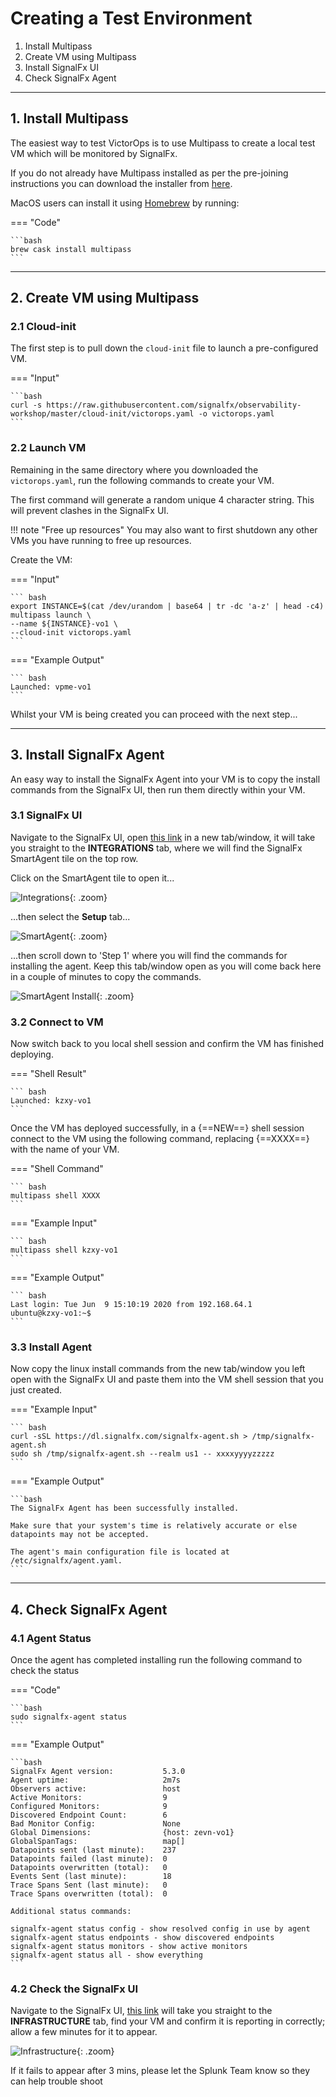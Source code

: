 # Creating a Test Environment

1. Install Multipass
2. Create VM using Multipass
3. Install SignalFx UI
4. Check SignalFx Agent

---

## 1. Install Multipass

The easiest way to test VictorOps is to use Multipass to create a local test VM which will be monitored by SignalFx.

If you do not already have Multipass installed as per the pre-joining instructions you can download the installer from [here](https://multipass.run/).

MacOS users can install it using [Homebrew](https://brew.sh/) by running:

=== "Code"

    ```bash
    brew cask install multipass
    ```

---

## 2. Create VM using Multipass

### 2.1 Cloud-init

The first step is to pull down the `cloud-init` file to launch a pre-configured VM.

=== "Input"

    ```bash
    curl -s https://raw.githubusercontent.com/signalfx/observability-workshop/master/cloud-init/victorops.yaml -o victorops.yaml
    ```

### 2.2 Launch VM

Remaining in the same directory where you downloaded the `victorops.yaml`, run the following commands to create your VM.

The first command will generate a random unique 4 character string. This will prevent clashes in the SignalFx UI.

!!! note "Free up resources"
    You may also want to first shutdown any other VMs you have running to free up resources.

Create the VM:

=== "Input"

    ``` bash
    export INSTANCE=$(cat /dev/urandom | base64 | tr -dc 'a-z' | head -c4)
    multipass launch \
    --name ${INSTANCE}-vo1 \
    --cloud-init victorops.yaml
    ```

=== "Example Output"

    ``` bash
    Launched: vpme-vo1
    ```

Whilst your VM is being created you can proceed with the next step...

---

## 3. Install SignalFx Agent

An easy way to install the SignalFx Agent into your VM is to copy the install commands from the SignalFx UI, then run them directly within your VM.

### 3.1 SignalFx UI

Navigate to the SignalFx UI, open [this link](https://app.us1.signalfx.com/#/integrations) in a new tab/window, it will take you straight to the **INTEGRATIONS** tab, where we will find the SignalFx SmartAgent tile on the top row.

Click on the SmartAgent tile to open it...

![Integrations](../../images/victorops/integrations-tab.png){: .zoom}

...then select the **Setup** tab...

![SmartAgent](../../images/victorops/smartagent-tile.png){: .zoom}

...then scroll down to 'Step 1' where you will find the commands for installing the agent. Keep this tab/window open as you will come back here in a couple of minutes to copy the commands.

![SmartAgent Install](../../images/victorops/smartagent-install.png){: .zoom}

### 3.2 Connect to VM

Now switch back to you local shell session and confirm the VM has finished deploying.  

=== "Shell Result"

    ``` bash
    Launched: kzxy-vo1
    ```

Once the VM has deployed successfully, in a {==NEW==} shell session connect to the VM using the following command, replacing {==XXXX==} with the name of your VM.

=== "Shell Command"

    ``` bash
    multipass shell XXXX
    ```

=== "Example Input"

    ``` bash
    multipass shell kzxy-vo1
    ```

=== "Example Output"

    ``` bash
    Last login: Tue Jun  9 15:10:19 2020 from 192.168.64.1
    ubuntu@kzxy-vo1:~$
    ```

### 3.3 Install Agent

Now copy the linux install commands from the new tab/window you left open with the SignalFx UI and paste them into the VM shell session that you just created.

=== "Example Input"

    ``` bash
    curl -sSL https://dl.signalfx.com/signalfx-agent.sh > /tmp/signalfx-agent.sh
    sudo sh /tmp/signalfx-agent.sh --realm us1 -- xxxxyyyyzzzzz
    ```

=== "Example Output"

    ```bash
    The SignalFx Agent has been successfully installed.

    Make sure that your system's time is relatively accurate or else datapoints may not be accepted.

    The agent's main configuration file is located at /etc/signalfx/agent.yaml.
    ```

---

## 4. Check SignalFx Agent

### 4.1 Agent Status

Once the agent has completed installing run the following command to check the status

=== "Code"

    ```bash
    sudo signalfx-agent status
    ```

=== "Example Output"

    ```bash
    SignalFx Agent version:           5.3.0
    Agent uptime:                     2m7s
    Observers active:                 host
    Active Monitors:                  9
    Configured Monitors:              9
    Discovered Endpoint Count:        6
    Bad Monitor Config:               None
    Global Dimensions:                {host: zevn-vo1}
    GlobalSpanTags:                   map[]
    Datapoints sent (last minute):    237
    Datapoints failed (last minute):  0
    Datapoints overwritten (total):   0
    Events Sent (last minute):        18
    Trace Spans Sent (last minute):   0
    Trace Spans overwritten (total):  0

    Additional status commands:

    signalfx-agent status config - show resolved config in use by agent
    signalfx-agent status endpoints - show discovered endpoints
    signalfx-agent status monitors - show active monitors
    signalfx-agent status all - show everything
    ```
### 4.2 Check the SignalFx UI

Navigate to the SignalFx UI, [this link](https://app.us1.signalfx.com/#/navigator/EPNXccRAwAA/collectd%20hosts?colorBy=collectd.cpu.utilization&outlierStrategy=off)  will take you straight to the **INFRASTRUCTURE** tab, find your VM and confirm it is reporting in correctly; allow a few minutes for it to appear.

![Infrastructure](../../images/victorops/sfx-infrastructure.png){: .zoom}

If it fails to appear after 3 mins, please let the Splunk Team know so they can help trouble shoot
